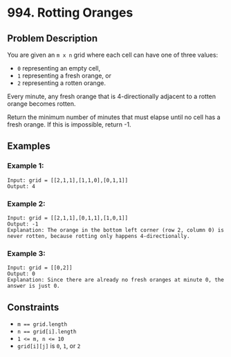 # 994. Rotting Oranges

## Problem Description

You are given an `m x n` grid where each cell can have one of three values:
- `0` representing an empty cell,
- `1` representing a fresh orange, or
- `2` representing a rotten orange.

Every minute, any fresh orange that is 4-directionally adjacent to a rotten orange becomes rotten.

Return the minimum number of minutes that must elapse until no cell has a fresh orange. If this is impossible, return -1.

## Examples

### Example 1:
```
Input: grid = [[2,1,1],[1,1,0],[0,1,1]]
Output: 4
```

### Example 2:
```
Input: grid = [[2,1,1],[0,1,1],[1,0,1]]
Output: -1
Explanation: The orange in the bottom left corner (row 2, column 0) is never rotten, because rotting only happens 4-directionally.
```

### Example 3:
```
Input: grid = [[0,2]]
Output: 0
Explanation: Since there are already no fresh oranges at minute 0, the answer is just 0.
```

## Constraints
- `m == grid.length`
- `n == grid[i].length`
- `1 <= m, n <= 10`
- `grid[i][j]` is `0`, `1`, or `2` 
